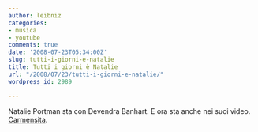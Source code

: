 ```yaml
---
author: leibniz
categories:
- musica
- youtube
comments: true
date: '2008-07-23T05:34:00Z'
slug: tutti-i-giorni-e-natalie
title: Tutti i giorni è Natalie
url: "/2008/07/23/tutti-i-giorni-e-natalie/"
wordpress_id: 2989

---
```

Natalie Portman sta con Devendra Banhart. E ora sta anche nei suoi video. [Carmensita](https://www.youtube.com/watch?v=k_QAPjtO2cA&eurl=https://celebglitz.com/35372/Celebrity-Gossip/natalie-portman-in-carmensita-music-video.aspx).
